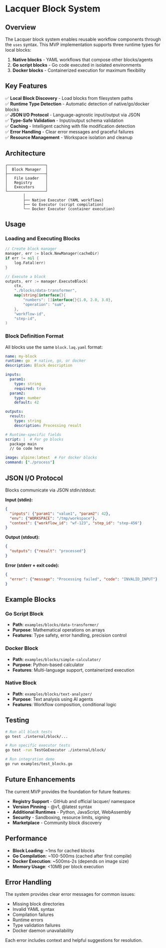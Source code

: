 # Lacquer Block System

## Overview

The Lacquer block system enables reusable workflow components through the `uses` syntax. This MVP implementation supports three runtime types for local blocks:

1. **Native blocks** - YAML workflows that compose other blocks/agents
2. **Go script blocks** - Go code executed in isolated environments  
3. **Docker blocks** - Containerized execution for maximum flexibility

## Key Features

✅ **Local Block Discovery** - Load blocks from filesystem paths  
✅ **Runtime Type Detection** - Automatic detection of native/go/docker blocks  
✅ **JSON I/O Protocol** - Language-agnostic input/output via JSON  
✅ **Type-Safe Validation** - Input/output schema validation  
✅ **Caching** - Intelligent caching with file modification detection  
✅ **Error Handling** - Clear error messages and graceful failures  
✅ **Resource Management** - Workspace isolation and cleanup  

## Architecture

```
┌─────────────────┐
│  Block Manager  │
├─────────────────┤
│   File Loader   │
│   Registry      │
│   Executors     │
└─────────────────┘
        │
        ├── Native Executor (YAML workflows)
        ├── Go Executor (script compilation)
        └── Docker Executor (container execution)
```

## Usage

### Loading and Executing Blocks

```go
// Create block manager
manager, err := block.NewManager(cacheDir)
if err != nil {
    log.Fatal(err)
}

// Execute a block
outputs, err := manager.ExecuteBlock(
    ctx,
    "./blocks/data-transformer",
    map[string]interface{}{
        "numbers": []interface{}{1.0, 2.0, 3.0},
        "operation": "sum",
    },
    "workflow-id",
    "step-id",
)
```

### Block Definition Format

All blocks use the same `block.laq.yaml` format:

```yaml
name: my-block
runtime: go  # native, go, or docker
description: Block description

inputs:
  param1:
    type: string
    required: true
  param2:
    type: number
    default: 42

outputs:
  result:
    type: string
    description: Processing result

# Runtime-specific fields
script: |  # For go blocks
  package main
  // Go code here

image: alpine:latest  # For docker blocks
command: ["./process"]
```

## JSON I/O Protocol

Blocks communicate via JSON stdin/stdout:

**Input (stdin):**
```json
{
  "inputs": {"param1": "value1", "param2": 42},
  "env": {"WORKSPACE": "/tmp/workspace"},
  "context": {"workflow_id": "wf-123", "step_id": "step-456"}
}
```

**Output (stdout):**
```json
{
  "outputs": {"result": "processed"}
}
```

**Error (stderr + exit code):**
```json
{
  "error": {"message": "Processing failed", "code": "INVALID_INPUT"}
}
```

## Example Blocks

### Go Script Block
- **Path**: `examples/blocks/data-transformer/`
- **Purpose**: Mathematical operations on arrays
- **Features**: Type safety, error handling, precision control

### Docker Block  
- **Path**: `examples/blocks/simple-calculator/`  
- **Purpose**: Python-based calculator
- **Features**: Multi-language support, containerized execution

### Native Block
- **Path**: `examples/blocks/text-analyzer/`
- **Purpose**: Text analysis using AI agents
- **Features**: Workflow composition, conditional logic

## Testing

```bash
# Run all block tests
go test ./internal/block/...

# Run specific executor tests
go test -run TestGoExecutor ./internal/block/

# Run integration demo
go run examples/test_blocks.go
```

## Future Enhancements

The current MVP provides the foundation for future features:

- **Registry Support** - GitHub and official lacquer/ namespace
- **Version Pinning** - @v1, @latest syntax
- **Additional Runtimes** - Python, JavaScript, WebAssembly
- **Security** - Sandboxing, resource limits, signing
- **Marketplace** - Community block discovery

## Performance

- **Block Loading**: ~1ms for cached blocks
- **Go Compilation**: ~100-500ms (cached after first compile)
- **Docker Execution**: ~500ms-2s (depends on image size)
- **Memory Usage**: <10MB per block execution

## Error Handling

The system provides clear error messages for common issues:

- Missing block directories
- Invalid YAML syntax
- Compilation failures
- Runtime errors
- Type validation failures
- Docker daemon unavailability

Each error includes context and helpful suggestions for resolution.